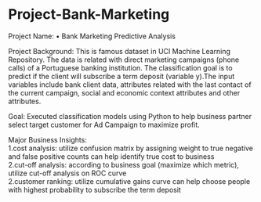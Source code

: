 # Project-Bank-Marketing
Project Name: •	Bank Marketing Predictive Analysis

Project Background: This is famous dataset in UCI Machine Learning Repository. The data is related with direct marketing campaigns (phone calls) of a Portuguese banking institution. The classification goal is to predict if the client will subscribe a term deposit (variable y).The input variables include bank client data, attributes related with the last contact of the current campaign, social and economic context attributes and other attributes.

Goal: Executed classification models using Python to help business partner select target customer for Ad Campaign to maximize profit.

Major Business Insights:<br>
1.cost analysis: utilize confusion matrix by assigning weight to true negative and false positive counts can help identify true cost to business<br>
2.cut-off analysis: according to business goal (maximize which metric), utilize cut-off analysis on ROC curve<br>
2.customer ranking: utilize cumulative gains curve can help choose people with highest probability to subscribe the term deposit
